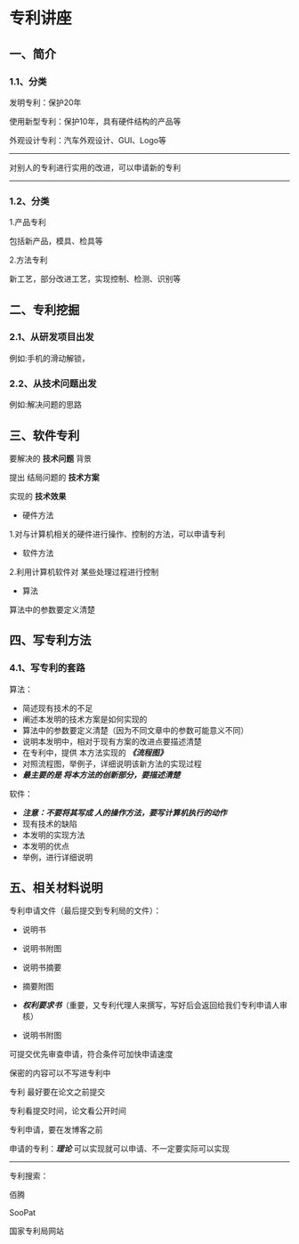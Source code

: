 # 专利讲座



## 一、简介

### 1.1、分类

发明专利：保护20年

使用新型专利：保护10年，具有硬件结构的产品等

外观设计专利：汽车外观设计、GUI、Logo等

---

对别人的专利进行实用的改进，可以申请新的专利





---

### 1.2、分类

1.产品专利

包括新产品，模具、检具等



2.方法专利

新工艺，部分改进工艺，实现控制、检测、识别等



## 二、专利挖掘

### 2.1、从研发项目出发

例如:手机的滑动解锁，



### 2.2、从技术问题出发

例如:解决问题的思路



## 三、软件专利

要解决的 **技术问题** 背景

提出 结局问题的 **技术方案**

实现的 **技术效果**



- 硬件方法

1.对与计算机相关的硬件进行操作、控制的方法，可以申请专利



- 软件方法

2.利用计算机软件对 某些处理过程进行控制



- 算法

算法中的参数要定义清楚



## 四、写专利方法

### 4.1、写专利的套路

算法：

- 简述现有技术的不足
- 阐述本发明的技术方案是如何实现的
- 算法中的参数要定义清楚（因为不同文章中的参数可能意义不同）
- 说明本发明中，相对于现有方案的改进点要描述清楚
- 在专利中，提供 本方法实现的   ***《流程图》***
- 对照流程图，举例子，详细说明该新方法的实现过程
- ***最主要的是 将本方法的创新部分，要描述清楚***



软件：

- ***注意：不要将其写成 人的操作方法，要写计算机执行的动作***
- 现有技术的缺陷
- 本发明的实现方法
- 本发明的优点
- 举例，进行详细说明



## 五、相关材料说明

专利申请文件（最后提交到专利局的文件）：

- 说明书
- 说明书附图
- 说明书摘要

- 摘要附图
- ***权利要求书***（重要，又专利代理人来撰写，写好后会返回给我们专利申请人审核）
- 说明书附图



可提交优先审查申请，符合条件可加快申请速度

保密的内容可以不写进专利中

专利 最好要在论文之前提交

专利看提交时间，论文看公开时间

专利申请，要在发博客之前

申请的专利：***理论*** 可以实现就可以申请、不一定要实际可以实现



---

专利搜索：

佰腾

SooPat 

国家专利局网站